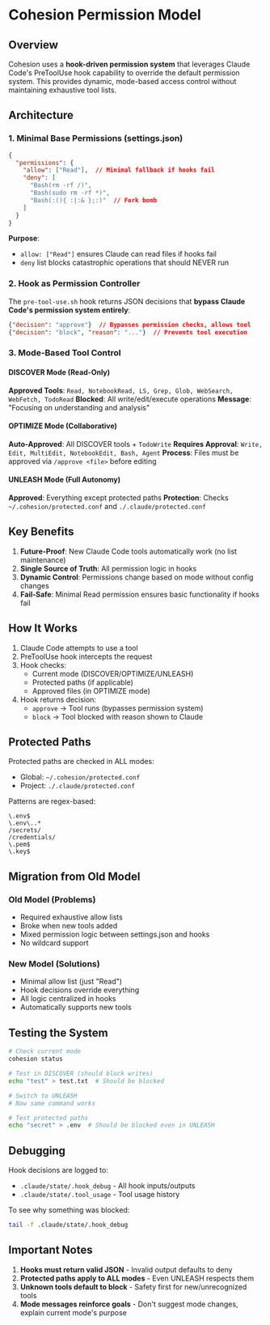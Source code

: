 # Cohesion Permission Model

## Overview

Cohesion uses a **hook-driven permission system** that leverages Claude Code's PreToolUse hook capability to override the default permission system. This provides dynamic, mode-based access control without maintaining exhaustive tool lists.

## Architecture

### 1. Minimal Base Permissions (settings.json)

```json
{
  "permissions": {
    "allow": ["Read"],  // Minimal fallback if hooks fail
    "deny": [
      "Bash(rm -rf /)",
      "Bash(sudo rm -rf *)",
      "Bash(:(){ :|:& };:)"  // Fork bomb
    ]
  }
}
```

**Purpose**: 
- `allow: ["Read"]` ensures Claude can read files if hooks fail
- `deny` list blocks catastrophic operations that should NEVER run

### 2. Hook as Permission Controller

The `pre-tool-use.sh` hook returns JSON decisions that **bypass Claude Code's permission system entirely**:

```json
{"decision": "approve"}  // Bypasses permission checks, allows tool
{"decision": "block", "reason": "..."}  // Prevents tool execution
```

### 3. Mode-Based Tool Control

#### DISCOVER Mode (Read-Only)
**Approved Tools**: `Read, NotebookRead, LS, Grep, Glob, WebSearch, WebFetch, TodoRead`
**Blocked**: All write/edit/execute operations
**Message**: "Focusing on understanding and analysis"

#### OPTIMIZE Mode (Collaborative)
**Auto-Approved**: All DISCOVER tools + `TodoWrite`
**Requires Approval**: `Write, Edit, MultiEdit, NotebookEdit, Bash, Agent`
**Process**: Files must be approved via `/approve <file>` before editing

#### UNLEASH Mode (Full Autonomy)
**Approved**: Everything except protected paths
**Protection**: Checks `~/.cohesion/protected.conf` and `./.claude/protected.conf`

## Key Benefits

1. **Future-Proof**: New Claude Code tools automatically work (no list maintenance)
2. **Single Source of Truth**: All permission logic in hooks
3. **Dynamic Control**: Permissions change based on mode without config changes
4. **Fail-Safe**: Minimal Read permission ensures basic functionality if hooks fail

## How It Works

1. Claude Code attempts to use a tool
2. PreToolUse hook intercepts the request
3. Hook checks:
   - Current mode (DISCOVER/OPTIMIZE/UNLEASH)
   - Protected paths (if applicable)
   - Approved files (in OPTIMIZE mode)
4. Hook returns decision:
   - `approve` → Tool runs (bypasses permission system)
   - `block` → Tool blocked with reason shown to Claude

## Protected Paths

Protected paths are checked in ALL modes:
- Global: `~/.cohesion/protected.conf`
- Project: `./.claude/protected.conf`

Patterns are regex-based:
```
\.env$
\.env\..*
/secrets/
/credentials/
\.pem$
\.key$
```

## Migration from Old Model

### Old Model (Problems)
- Required exhaustive allow lists
- Broke when new tools added
- Mixed permission logic between settings.json and hooks
- No wildcard support

### New Model (Solutions)
- Minimal allow list (just "Read")
- Hook decisions override everything
- All logic centralized in hooks
- Automatically supports new tools

## Testing the System

```bash
# Check current mode
cohesion status

# Test in DISCOVER (should block writes)
echo "test" > test.txt  # Should be blocked

# Switch to UNLEASH
# Now same command works

# Test protected paths
echo "secret" > .env  # Should be blocked even in UNLEASH
```

## Debugging

Hook decisions are logged to:
- `.claude/state/.hook_debug` - All hook inputs/outputs
- `.claude/state/.tool_usage` - Tool usage history

To see why something was blocked:
```bash
tail -f .claude/state/.hook_debug
```

## Important Notes

1. **Hooks must return valid JSON** - Invalid output defaults to deny
2. **Protected paths apply to ALL modes** - Even UNLEASH respects them
3. **Unknown tools default to block** - Safety first for new/unrecognized tools
4. **Mode messages reinforce goals** - Don't suggest mode changes, explain current mode's purpose